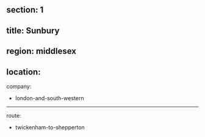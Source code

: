 section: 1
----
title: Sunbury
----
region: middlesex
----
location: 
----
company:
- london-and-south-western
----
route:
- twickenham-to-shepperton
